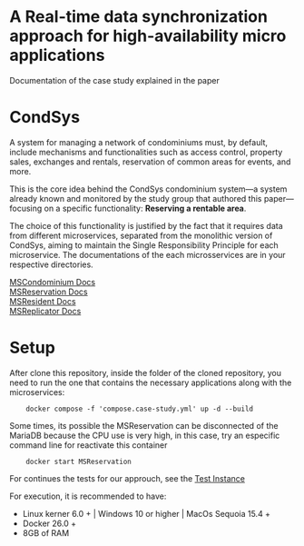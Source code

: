 # A Real-time data synchronization approach for high-availability micro applications
Documentation of the case study explained in the paper</br>

# CondSys

A system for managing a network of condominiums must, by default, include mechanisms and functionalities such as access control, property sales, exchanges and rentals, reservation of common areas for events, and more.

This is the core idea behind the CondSys condominium system—a system already known and monitored by the study group that authored this paper—focusing on a specific functionality: <b>Reserving a rentable area</b>.

The choice of this functionality is justified by the fact that it requires data from different microservices, separated from the monolithic version of CondSys, aiming to maintain the Single Responsibility Principle for each microservice. The documentations of the each microsservices are in your respective directories.</br>

[MSCondominium Docs](MSCondominium/README.md)</br>
[MSReservation Docs](MSReservation/README.md)</br>
[MSResident Docs](MSResident/README.md)</br>
[MSReplicator Docs](MSReplicator/README.md)

# Setup

After clone this repository, inside the folder of the cloned repository, you need to run the one that contains the necessary applications along with the microservices:

        docker compose -f 'compose.case-study.yml' up -d --build

Some times, its possible the MSReservation can be disconnected of the MariaDB because the CPU use is very high, in this case, try an especific command line for reactivate this container

        docker start MSReservation

For continues the tests for our approuch, see the [Test Instance](docs/example.md)

For execution, it is recommended to have:
- Linux kerner 6.0 + | Windows 10 or higher | MacOs Sequoia 15.4 +
- Docker 26.0 + 
- 8GB of RAM
